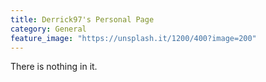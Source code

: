 ```yaml
---
title: Derrick97's Personal Page
category: General
feature_image: "https://unsplash.it/1200/400?image=200"
---
```


There is nothing in it.